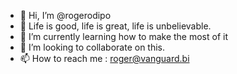 - 👋 Hi, I’m @rogerodipo
- 👀 Life is good, life is great, life is unbelievable.
- 🌱 I’m currently learning how to make the most of it
- 💞️ I’m looking to collaborate on this.
- 📫 How to reach me : roger@vanguard.bi

<!---
rogerodipo/rogerodipo is a ✨ special ✨ repository because its `README.md` (this file) appears on your GitHub profile.
You can click the Preview link to take a look at your changes.
--->
